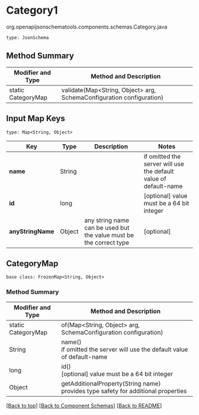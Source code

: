 # Category1
org.openapijsonschematools.components.schemas.Category.java
```
type: JsonSchema
```

## Method Summary
| Modifier and Type | Method and Description |
| ----------------- | ---------------------- |
| static CategoryMap | validate(Map<String, Object> arg, SchemaConfiguration configuration) |

## Input Map Keys
```
type: Map<String, Object>
```
Key | Type |  Description | Notes
------------ | ------------- | ------------- | -------------
**name** | String |  | if omitted the server will use the default value of default-name
**id** | long |  | [optional] value must be a 64 bit integer
**anyStringName** | Object | any string name can be used but the value must be the correct type | [optional]

## CategoryMap
```
base class: FrozenMap<String, Object>
```

### Method Summary
| Modifier and Type | Method and Description |
| ----------------- | ---------------------- |
| static CategoryMap | of(Map<String, Object> arg, SchemaConfiguration configuration) |
| String | name()<br> if omitted the server will use the default value of default-name |
| long | id()<br>[optional] value must be a 64 bit integer |
| Object | getAdditionalProperty(String name)<br>provides type safety for additional properties |

[[Back to top]](#top) [[Back to Component Schemas]](../../../README.md#Component-Schemas) [[Back to README]](../../../README.md)
